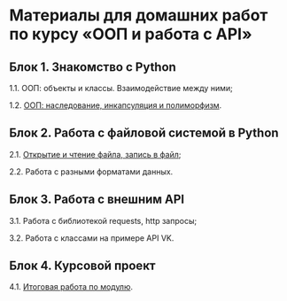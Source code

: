 # Материалы для домашних работ по курсу «ООП и работа с API»

## Блок 1. Знакомство с Python

1.1. ООП: объекты и классы. Взаимодействие между ними;

1.2. [ООП: наследование, инкапсуляция и полиморфизм](https://github.com/rulen111/pyapi-88-homeworks/tree/main/pyapi-88-hw1).

## Блок 2. Работа с файловой системой в Python

2.1. [Открытие и чтение файла, запись в файл](https://github.com/rulen111/pyapi-88-homeworks/tree/main/pyapi-88-hw2);

2.2. Работа с разными форматами данных.

## Блок 3. Работа с внешним API

3.1. Работа с библиотекой requests, http запросы;

3.2. Работа с классами на примере API VK.

## Блок 4. Курсовой проект

4.1. [Итоговая работа по модулю](https://github.com/rulen111/pyapi-88-homeworks/tree/main/pyapi-88-cw).